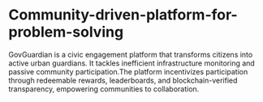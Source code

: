 # Community-driven-platform-for-problem-solving
GovGuardian is a civic engagement platform that transforms citizens into active urban guardians. It tackles inefficient infrastructure monitoring and passive community participation.The platform incentivizes participation through redeemable rewards, leaderboards, and blockchain-verified transparency, empowering communities to collaboration.
